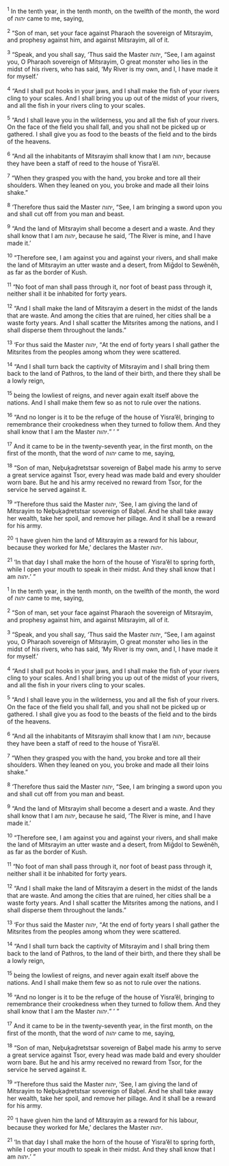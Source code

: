 <sup>1</sup> In the tenth year, in the tenth month, on the twelfth of the month, the word of יהוה came to me, saying,

<sup>2</sup> “Son of man, set your face against Pharaoh the sovereign of Mitsrayim, and prophesy against him, and against Mitsrayim, all of it.

<sup>3</sup> “Speak, and you shall say, ‘Thus said the Master יהוה, “See, I am against you, O Pharaoh sovereign of Mitsrayim, O great monster who lies in the midst of his rivers, who has said, ‘My River is my own, and I, I have made it for myself.’

<sup>4</sup> “And I shall put hooks in your jaws, and I shall make the fish of your rivers cling to your scales. And I shall bring you up out of the midst of your rivers, and all the fish in your rivers cling to your scales.

<sup>5</sup> “And I shall leave you in the wilderness, you and all the fish of your rivers. On the face of the field you shall fall, and you shall not be picked up or gathered. I shall give you as food to the beasts of the field and to the birds of the heavens.

<sup>6</sup> “And all the inhabitants of Mitsrayim shall know that I am יהוה, because they have been a staff of reed to the house of Yisra’ĕl.

<sup>7</sup> “When they grasped you with the hand, you broke and tore all their shoulders. When they leaned on you, you broke and made all their loins shake.”

<sup>8</sup> ‘Therefore thus said the Master יהוה, “See, I am bringing a sword upon you and shall cut off from you man and beast.

<sup>9</sup> “And the land of Mitsrayim shall become a desert and a waste. And they shall know that I am יהוה, because he said, ‘The River is mine, and I have made it.’

<sup>10</sup> “Therefore see, I am against you and against your rivers, and shall make the land of Mitsrayim an utter waste and a desert, from Miḡdol to Sewĕnĕh, as far as the border of Kush.

<sup>11</sup> “No foot of man shall pass through it, nor foot of beast pass through it, neither shall it be inhabited for forty years.

<sup>12</sup> “And I shall make the land of Mitsrayim a desert in the midst of the lands that are waste. And among the cities that are ruined, her cities shall be a waste forty years. And I shall scatter the Mitsrites among the nations, and I shall disperse them throughout the lands.”

<sup>13</sup> ‘For thus said the Master יהוה, “At the end of forty years I shall gather the Mitsrites from the peoples among whom they were scattered.

<sup>14</sup> “And I shall turn back the captivity of Mitsrayim and I shall bring them back to the land of Pathros, to the land of their birth, and there they shall be a lowly reign,

<sup>15</sup> being the lowliest of reigns, and never again exalt itself above the nations. And I shall make them few so as not to rule over the nations.

<sup>16</sup> “And no longer is it to be the refuge of the house of Yisra’ĕl, bringing to remembrance their crookedness when they turned to follow them. And they shall know that I am the Master יהוה.” ’ ”

<sup>17</sup> And it came to be in the twenty-seventh year, in the first month, on the first of the month, that the word of יהוה came to me, saying,

<sup>18</sup> “Son of man, Neḇuḵaḏretstsar sovereign of Baḇel made his army to serve a great service against Tsor, every head was made bald and every shoulder worn bare. But he and his army received no reward from Tsor, for the service he served against it.

<sup>19</sup> “Therefore thus said the Master יהוה, ‘See, I am giving the land of Mitsrayim to Neḇuḵaḏretstsar sovereign of Baḇel. And he shall take away her wealth, take her spoil, and remove her pillage. And it shall be a reward for his army.

<sup>20</sup> ‘I have given him the land of Mitsrayim as a reward for his labour, because they worked for Me,’ declares the Master יהוה.

<sup>21</sup> ‘In that day I shall make the horn of the house of Yisra’ĕl to spring forth, while I open your mouth to speak in their midst. And they shall know that I am יהוה.’ ”

<sup>1</sup> In the tenth year, in the tenth month, on the twelfth of the month, the word of יהוה came to me, saying,

<sup>2</sup> “Son of man, set your face against Pharaoh the sovereign of Mitsrayim, and prophesy against him, and against Mitsrayim, all of it.

<sup>3</sup> “Speak, and you shall say, ‘Thus said the Master יהוה, “See, I am against you, O Pharaoh sovereign of Mitsrayim, O great monster who lies in the midst of his rivers, who has said, ‘My River is my own, and I, I have made it for myself.’

<sup>4</sup> “And I shall put hooks in your jaws, and I shall make the fish of your rivers cling to your scales. And I shall bring you up out of the midst of your rivers, and all the fish in your rivers cling to your scales.

<sup>5</sup> “And I shall leave you in the wilderness, you and all the fish of your rivers. On the face of the field you shall fall, and you shall not be picked up or gathered. I shall give you as food to the beasts of the field and to the birds of the heavens.

<sup>6</sup> “And all the inhabitants of Mitsrayim shall know that I am יהוה, because they have been a staff of reed to the house of Yisra’ĕl.

<sup>7</sup> “When they grasped you with the hand, you broke and tore all their shoulders. When they leaned on you, you broke and made all their loins shake.”

<sup>8</sup> ‘Therefore thus said the Master יהוה, “See, I am bringing a sword upon you and shall cut off from you man and beast.

<sup>9</sup> “And the land of Mitsrayim shall become a desert and a waste. And they shall know that I am יהוה, because he said, ‘The River is mine, and I have made it.’

<sup>10</sup> “Therefore see, I am against you and against your rivers, and shall make the land of Mitsrayim an utter waste and a desert, from Miḡdol to Sewĕnĕh, as far as the border of Kush.

<sup>11</sup> “No foot of man shall pass through it, nor foot of beast pass through it, neither shall it be inhabited for forty years.

<sup>12</sup> “And I shall make the land of Mitsrayim a desert in the midst of the lands that are waste. And among the cities that are ruined, her cities shall be a waste forty years. And I shall scatter the Mitsrites among the nations, and I shall disperse them throughout the lands.”

<sup>13</sup> ‘For thus said the Master יהוה, “At the end of forty years I shall gather the Mitsrites from the peoples among whom they were scattered.

<sup>14</sup> “And I shall turn back the captivity of Mitsrayim and I shall bring them back to the land of Pathros, to the land of their birth, and there they shall be a lowly reign,

<sup>15</sup> being the lowliest of reigns, and never again exalt itself above the nations. And I shall make them few so as not to rule over the nations.

<sup>16</sup> “And no longer is it to be the refuge of the house of Yisra’ĕl, bringing to remembrance their crookedness when they turned to follow them. And they shall know that I am the Master יהוה.” ’ ”

<sup>17</sup> And it came to be in the twenty-seventh year, in the first month, on the first of the month, that the word of יהוה came to me, saying,

<sup>18</sup> “Son of man, Neḇuḵaḏretstsar sovereign of Baḇel made his army to serve a great service against Tsor, every head was made bald and every shoulder worn bare. But he and his army received no reward from Tsor, for the service he served against it.

<sup>19</sup> “Therefore thus said the Master יהוה, ‘See, I am giving the land of Mitsrayim to Neḇuḵaḏretstsar sovereign of Baḇel. And he shall take away her wealth, take her spoil, and remove her pillage. And it shall be a reward for his army.

<sup>20</sup> ‘I have given him the land of Mitsrayim as a reward for his labour, because they worked for Me,’ declares the Master יהוה.

<sup>21</sup> ‘In that day I shall make the horn of the house of Yisra’ĕl to spring forth, while I open your mouth to speak in their midst. And they shall know that I am יהוה.’ ”

